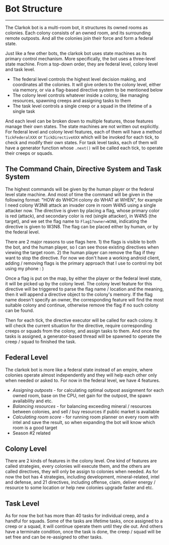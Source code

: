 # Bot Structure

----

The Clarkok bot is a multi-room bot, it structures its owned rooms as colonies. Each colony consists of an owned room,
and its surrounding remote outposts. And all the colonies join their force and form a federal state.

Just like a few other bots, the clarkok bot uses state machines as its primary control mechanism. More specifically, the
bot uses a three-level state machine. From a top-down order, they are federal level, colony level and task level.

 * The federal level controls the highest level decision making, and coordinates all the colonies. It will give orders
   to the colony level, either via memory, or via a flag-based directive system to be mentioned below
 * The colony level controls whatever inside a colony, like managing resources, spawning creeps and assigning tasks to
   them
 * The task level controls a single creep or a squad in the lifetime of a single task

And each level can be broken down to multiple features, those features manage their own states. The state machines are
not written out explicitly. For federal level and colony level features, each of them will have a method
`TickFederalXXX` or `TickDirectiveXXX` which will be invoked for each tick, to check and modify their own states. For
task level tasks, each of them will have a generator function whose `.next()` will be called each tick, to operate their
creeps or squads.

## The Command Chain, Directive System and Task System

The highest commands will be given by the human player or the federal level state machine. And most of time the command
will be given in the following format: "HOW do WHICH colony do WHAT at WHEN", for example I need colony W3N8 attack an
invader core in room W4N5 using a single attacker now. The directive is given by placing a flag, whose primary color is
red (attack), and secondary color is red (single attacker), in W4N5 (the target), and we set the flag name to
`Flag1?owner=W3N8`, indicating the directive is given to W3N8. The flag can be placed either by human, or by the federal
level.

There are 2 major reasons to use flags here. 1) the flags is visible to both the bot, and the human player, so I can see
those existing directives when viewing the target room. 2) the human player can remove the flag if they want to stop the
directive. For now we don't have a working android client, adding / removing flags is the primary approach that I use to
control my bot using my phone : )

Once a flag is put on the map, by either the player or the federal level state, it will be picked up by the colony
level. The colony level feature for this directive will be triggered to parse the flag name / location and the meaning,
then it will append a directive object to the colony's memory. If the flag name doesn't specify an owner, the
corresponding feature will find the most suitable colony and continue, otherwise remove the flag if no such colony can
be found.

Then for each tick, the directive executor will be called for each colony. It will check the current situation for the
directive, require corresponding creeps or squads from the colony, and assign tasks to them. And once the tasks is
assigned, a generator-based thread will be spawned to operate the creep / squad to finished the task.

## Federal Level

The clarkok bot is more like a federal state instead of an empire, where colonies operate almost independently and they
will help each other only when needed or asked to. For now in the federal level, we have 4 features.

 * *Assigning outposts* - for calculating optimal outpost assignment for each owned room, base on the CPU, net gain for
   the outpost, the spawn availability and etc.
 * *Balancing resources* - for balancing exceeding mineral / resources between colonies, and sell / buy resources if
   public market is available
 * *Calculating room score* - for running room planner on every room with intel and save the result, so when
   expanding the bot will know which room is a good target
 * Season #2 related

## Colony Level

There are 2 kinds of features in the colony level. One kind of features are called strategies, every colonies will
execute them, and the others are called directives, they will only be assign to colonies when needed. As for now the bot
has 4 strategies, including development, mineral-related, intel and defense, and 21 directives, including offense,
claim, deliver energy / resource to some location or help new colonies upgrade faster and etc.

## Task Level

As for now the bot has more than 40 tasks for individual creep, and a handful for squads. Some of the tasks are lifetime
tasks, once assigned to a creep or a squad, it will continue operate them until they die out. And others have a
terminate condition, once the task is done, the creep / squad will be set free and can be re-assigned to other tasks.

